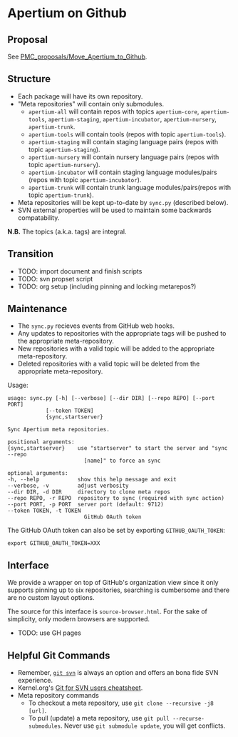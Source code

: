 Apertium on Github
==================

Proposal
--------
See [PMC_proposals/Move_Apertium_to_Github](http://wiki.apertium.org/wiki/PMC_proposals/Move_Apertium_to_Github).

Structure
---------

- Each package will have its own repository.
- "Meta repositories" will contain only submodules.
  - `apertium-all` will contain repos with topics `apertium-core`, `apertium-tools`, `apertium-staging`, `apertium-incubator`, `apertium-nursery`, `apertium-trunk`.
  - `apertium-tools` will contain tools (repos with topic `apertium-tools`).
  - `apertium-staging` will contain staging language pairs (repos with topic `apertium-staging`).
  - `apertium-nursery` will contain nursery language pairs (repos with topic `apertium-nursery`).
  - `apertium-incubator` will contain staging language modules/pairs (repos with topic `apertium-incubator`).
  - `apertium-trunk` will contain trunk language modules/pairs(repos with topic `apertium-trunk`).
- Meta repositories will be kept up-to-date by `sync.py` (described below).
- SVN external properties will be used to maintain some backwards compatability.

**N.B.** The topics (a.k.a. tags) are integral.

Transition
----------

- TODO: import document and finish scripts
- TODO: svn propset script
- TODO: org setup (including pinning and locking metarepos?)

Maintenance
-----------

- The `sync.py` recieves events from GitHub web hooks.
- Any updates to repositories with the appropriate tags will be pushed to the appropriate meta-repository.
- New repositories with a valid topic will be added to the appropriate meta-repository.
- Deleted repositories with a valid topic will be deleted from the appropriate meta-repository.

Usage:

    usage: sync.py [-h] [--verbose] [--dir DIR] [--repo REPO] [--port PORT]
                [--token TOKEN]
                {sync,startserver}

    Sync Apertium meta repositories.

    positional arguments:
    {sync,startserver}    use "startserver" to start the server and "sync --repo
                            [name]" to force an sync

    optional arguments:
    -h, --help            show this help message and exit
    --verbose, -v         adjust verbosity
    --dir DIR, -d DIR     directory to clone meta repos
    --repo REPO, -r REPO  repository to sync (required with sync action)
    --port PORT, -p PORT  server port (default: 9712)
    --token TOKEN, -t TOKEN
                            GitHub OAuth token

The GitHub OAuth token can also be set by exporting `GITHUB_OAUTH_TOKEN`:

    export GITHUB_OAUTH_TOKEN=XXX

Interface
---------

We provide a wrapper on top of GitHub's organization view since it only supports
pinning up to six repositories, searching is cumbersome and there are no custom
layout options.

The source for this interface is `source-browser.html`. For the sake of simplicity,
only modern browsers are supported.

- TODO: use GH pages

Helpful Git Commands
--------------------

- Remember, [`git svn`](https://git-scm.com/book/en/v1/Git-and-Other-Systems-Git-and-Subversion) is always an option and offers an bona fide SVN experience.
- Kernel.org's [Git for SVN users cheatsheet](https://git.wiki.kernel.org/images-git/7/78/Git-svn-cheatsheet.pdf).
- Meta repository commands
  - To checkout a meta repository, use `git clone --recursive -j8 [url]`.
  - To pull (update) a meta repository, use `git pull --recurse-submodules`. Never use `git submodule update`, you will get conflicts.
